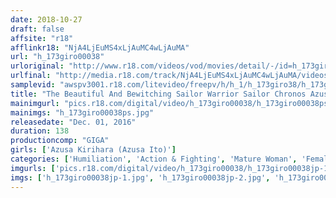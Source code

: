 ```yaml
---
date: 2018-10-27
draft: false
affsite: "r18"
afflinkr18: "NjA4LjEuMS4xLjAuMC4wLjAuMA"
url: "h_173giro00038"
urloriginal: "http://www.r18.com/videos/vod/movies/detail/-/id=h_173giro00038"
urlfinal: "http://media.r18.com/track/NjA4LjEuMS4xLjAuMC4wLjAuMA/videos/vod/movies/detail/-/id=h_173giro00038"
samplevid: "awspv3001.r18.com/litevideo/freepv/h/h_1/h_173giro38/h_173giro38_dmb_w.mp4"
title: "The Beautiful And Bewitching Sailor Warrior Sailor Chronos Azusa Kirihara"
mainimgurl: "pics.r18.com/digital/video/h_173giro00038/h_173giro00038ps.jpg"
mainimgs: "h_173giro00038ps.jpg"
releasedate: "Dec. 01, 2016"
duration: 138
productioncomp: "GIGA"
girls: ['Azusa Kirihara (Azusa Ito)']
categories: ['Humiliation', 'Action & Fighting', 'Mature Woman', 'Female Soldier', 'Featured Actress', 'Special Effects']
imgurls: ['pics.r18.com/digital/video/h_173giro00038/h_173giro00038jp-1.jpg', 'pics.r18.com/digital/video/h_173giro00038/h_173giro00038jp-2.jpg', 'pics.r18.com/digital/video/h_173giro00038/h_173giro00038jp-3.jpg', 'pics.r18.com/digital/video/h_173giro00038/h_173giro00038jp-4.jpg', 'pics.r18.com/digital/video/h_173giro00038/h_173giro00038jp-5.jpg', 'pics.r18.com/digital/video/h_173giro00038/h_173giro00038jp-6.jpg', 'pics.r18.com/digital/video/h_173giro00038/h_173giro00038jp-7.jpg', 'pics.r18.com/digital/video/h_173giro00038/h_173giro00038jp-8.jpg', 'pics.r18.com/digital/video/h_173giro00038/h_173giro00038jp-9.jpg', 'pics.r18.com/digital/video/h_173giro00038/h_173giro00038jp-10.jpg', 'pics.r18.com/digital/video/h_173giro00038/h_173giro00038jp-11.jpg', 'pics.r18.com/digital/video/h_173giro00038/h_173giro00038jp-12.jpg', 'pics.r18.com/digital/video/h_173giro00038/h_173giro00038jp-13.jpg', 'pics.r18.com/digital/video/h_173giro00038/h_173giro00038jp-14.jpg', 'pics.r18.com/digital/video/h_173giro00038/h_173giro00038jp-15.jpg', 'pics.r18.com/digital/video/h_173giro00038/h_173giro00038jp-16.jpg', 'pics.r18.com/digital/video/h_173giro00038/h_173giro00038jp-17.jpg', 'pics.r18.com/digital/video/h_173giro00038/h_173giro00038jp-18.jpg', 'pics.r18.com/digital/video/h_173giro00038/h_173giro00038jp-19.jpg', 'pics.r18.com/digital/video/h_173giro00038/h_173giro00038jp-20.jpg']
imgs: ['h_173giro00038jp-1.jpg', 'h_173giro00038jp-2.jpg', 'h_173giro00038jp-3.jpg', 'h_173giro00038jp-4.jpg', 'h_173giro00038jp-5.jpg', 'h_173giro00038jp-6.jpg', 'h_173giro00038jp-7.jpg', 'h_173giro00038jp-8.jpg', 'h_173giro00038jp-9.jpg', 'h_173giro00038jp-10.jpg', 'h_173giro00038jp-11.jpg', 'h_173giro00038jp-12.jpg', 'h_173giro00038jp-13.jpg', 'h_173giro00038jp-14.jpg', 'h_173giro00038jp-15.jpg', 'h_173giro00038jp-16.jpg', 'h_173giro00038jp-17.jpg', 'h_173giro00038jp-18.jpg', 'h_173giro00038jp-19.jpg', 'h_173giro00038jp-20.jpg']
---
```

